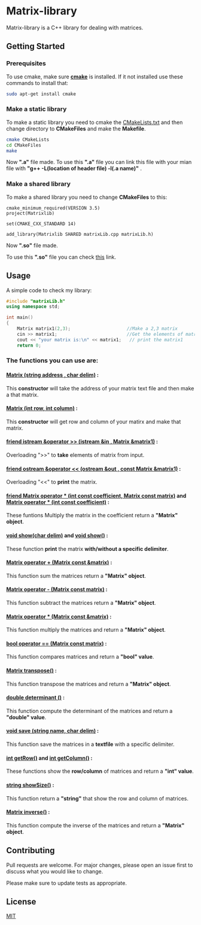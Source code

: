 # Matrix-library

Matrix-library is a C++ library for dealing with matrices.
## Getting Started

### Prerequisites
To use cmake, make sure **[cmake](https://cmake.org/)** is installed.
If it not installed use these commands to install that:
```bash
sudo apt-get install cmake
``` 
### Make a static library
To make a static library you need to cmake the [CMakeLists.txt](https://github.com/arashHaratian/Matrix-library/blob/master/CMakeLists.txt) and then change directory to **CMakeFiles** and make the **Makefile**.

```bash
cmake CMakeLists
cd CMakeFiles
make
```
Now **".a"** file made.
To use this **".a"** file you can link this file with your mian file with **"g++ -L(location of header file) -l(.a name)"** .

### Make a shared library
To make a shared library you need to change **CMakeFiles** to this:
```gedit
cmake_minimum_required(VERSION 3.5)
project(Matrixlib)

set(CMAKE_CXX_STANDARD 14)

add_library(Matrixlib SHARED matrixLib.cpp matrixLib.h)
```
Now **".so"** file made.

To use this **".so"** file you can check [this](https://www.cprogramming.com/tutorial/shared-libraries-linux-gcc.html) link.

## Usage
A simple code to check my library:
```cpp
#include "matrixLib.h"
using namespace std;

int main()
{
    Matrix matrix1(2,3);                     //Make a 2,3 matrix
    cin >> matrix1;                          //Get the elements of matrix from user
    cout << "your matrix is:\n" << matrix1;   // print the matrix1
    return 0;
```
### The functions you can use are:

#### **[Matrix (string address , char delim)](https://github.com/arashHaratian/Matrix-library/blob/f5c10c4564e77546e6f0b6ca1f481a06a239a035/matrixLib.h#L30) :**
This **constructor** will take the address of your matrix text file and then make a that matrix.
#### **[Matrix (int row, int column)](https://github.com/arashHaratian/Matrix-library/blob/f5c10c4564e77546e6f0b6ca1f481a06a239a035/matrixLib.h#L31) :**
This **constructor** will get row and column of your matirx and make that matrix.
#### **[friend istream &operator >> (istream &in , Matrix &matrix1)](https://github.com/arashHaratian/Matrix-library/blob/f5c10c4564e77546e6f0b6ca1f481a06a239a035/matrixLib.h#L33) :**
Overloading ">>" to **take** elements of matrix from input.
#### **[friend ostream &operator << (ostream &out , const Matrix &matrix1)](https://github.com/arashHaratian/Matrix-library/blob/f5c10c4564e77546e6f0b6ca1f481a06a239a035/matrixLib.h#L34) :**
Overloading "<<" to **print** the matrix.
#### **[friend Matrix operator * (int const coefficient, Matrix const matrix)](https://github.com/arashHaratian/Matrix-library/blob/f5c10c4564e77546e6f0b6ca1f481a06a239a035/matrixLib.h#L35)** and **[Matrix operator * (int const coefficient)](https://github.com/arashHaratian/Matrix-library/blob/f5c10c4564e77546e6f0b6ca1f481a06a239a035/matrixLib.h#L41) :**
These funtions Multiply the matrix in the coefficient return a **"Matrix" object**.
#### **[void show(char delim)](https://github.com/arashHaratian/Matrix-library/blob/f5c10c4564e77546e6f0b6ca1f481a06a239a035/matrixLib.h#L37)** and **[void show()](https://github.com/arashHaratian/Matrix-library/blob/f5c10c4564e77546e6f0b6ca1f481a06a239a035/matrixLib.h#L38) :**
These function **print** the matrix **with/without a specific delimiter**.
#### **[Matrix operator + (Matrix const &matrix)](https://github.com/arashHaratian/Matrix-library/blob/f5c10c4564e77546e6f0b6ca1f481a06a239a035/matrixLib.h#L39) :**
This function sum the matrices return a **"Matrix" object**.
#### **[Matrix operator - (Matrix const matrix)](https://github.com/arashHaratian/Matrix-library/blob/f5c10c4564e77546e6f0b6ca1f481a06a239a035/matrixLib.h#L40) :**
This function subtract the matrices return a **"Matrix" object**.
#### **[Matrix operator * (Matrix const &matrix)](https://github.com/arashHaratian/Matrix-library/blob/f5c10c4564e77546e6f0b6ca1f481a06a239a035/matrixLib.h#L42) :**
This function multiply the matrices and return a **"Matrix" object**.
#### **[bool operator == (Matrix const matrix)](https://github.com/arashHaratian/Matrix-library/blob/f5c10c4564e77546e6f0b6ca1f481a06a239a035/matrixLib.h#L43) :**
This function compares matrices and return a **"bool" value**.
#### **[Matrix transpose()](https://github.com/arashHaratian/Matrix-library/blob/f5c10c4564e77546e6f0b6ca1f481a06a239a035/matrixLib.h#L44) :**
This function transpose the matrices and return a **"Matrix" object**.
#### **[double determinant ()](https://github.com/arashHaratian/Matrix-library/blob/f5c10c4564e77546e6f0b6ca1f481a06a239a035/matrixLib.h#L45) :**
This function compute the determinant of the matrices and return a **"double" value**.
#### **[void save (string name, char delim)](https://github.com/arashHaratian/Matrix-library/blob/f5c10c4564e77546e6f0b6ca1f481a06a239a035/matrixLib.h#L46) :**
This function save the matrices in a **textfile** with a specific delimiter.
#### **[int getRow()](https://github.com/arashHaratian/Matrix-library/blob/f5c10c4564e77546e6f0b6ca1f481a06a239a035/matrixLib.h#L47)** and **[int getColumn()](https://github.com/arashHaratian/Matrix-library/blob/f5c10c4564e77546e6f0b6ca1f481a06a239a035/matrixLib.h#L48) :**
These functions show the **row/column** of matrices and return a **"int" value**.
#### **[string showSize()](https://github.com/arashHaratian/Matrix-library/blob/f5c10c4564e77546e6f0b6ca1f481a06a239a035/matrixLib.h#L49) :**
This function return a **"string"** that show the row and column of matrices.
#### **[Matrix inverse()](https://github.com/arashHaratian/Matrix-library/blob/f5c10c4564e77546e6f0b6ca1f481a06a239a035/matrixLib.h#L50) :**
This function compute the inverse of the matrices and return a **"Matrix" object**.

## Contributing
Pull requests are welcome. For major changes, please open an issue first to discuss what you would like to change.

Please make sure to update tests as appropriate.

## License
[MIT](https://choosealicense.com/licenses/mit/)
